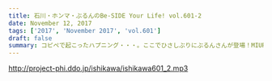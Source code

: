 ```yaml
---
title: 石川・ホンマ・ぶるんのBe-SIDE Your Life! vol.601-2
date: November 12, 2017
tags: ['2017', 'November 2017', 'vol.601']
draft: false
summary: コピペで起こったハプニング・・・。ここでひさしぶりにぶるんさんが登場！MIURA
---
```


http://project-phi.ddo.jp/ishikawa/ishikawa601_2.mp3